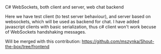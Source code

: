 C# WebSockets, both client and server, web chat backend

Here we have test client (to test server behaviour), and server based on websockets, which will be used as backend for chat.
I have added javascript clients with basic serialization, thus c# client won't work becuse of WebSockets handshaking messages.

Will be merged with this contribution: https://github.com/mszynka/Shout-the-box/tree/frontend
